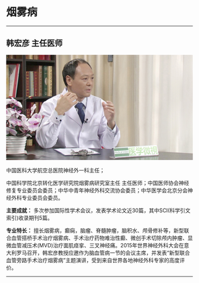 # 烟雾病

---

## 韩宏彦 主任医师

![1679213693799](image/c03_097/1679213693799.png)


中国医科大学航空总医院神经外一科主任；

中国科学院北京转化医学研究院烟雾病研究室主任 主任医师；中国医师协会神经修复专业委员会委员；中华中青年神经外科交流协会委员；中华医学会北京分会神经外科专业委员会委员。

****主要成就：**** 多次参加国际性学术会议，发表学术论文近30篇，其中SCI(科学引文索引)收录期刊5篇。

**专业特长：** 擅长烟雾病，癫痫，脑瘤、脊髓肿瘤，脑积水、颅骨修补等，新型联合血管搭桥手术治疗烟雾病、手术治疗药物难治性癫、微创手术切除颅内肿瘤、显微血管减压术(MVD)治疗面肌痉挛、三叉神经痛。2015年世界神经外科大会在意大利罗马召开，韩宏彦教授应邀作为脑血管病一节的会议主席，并发表“新型联合血管旁路手术治疗烟雾病”主题演讲，受到来自世界各地神经外科专家的高度评价。

---
